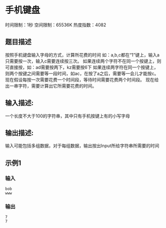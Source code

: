 # 手机键盘
时间限制：1秒 空间限制：65536K 热度指数：4082

## 题目描述
按照手机键盘输入字母的方式，计算所花费的时间 如：a,b,c都在“1”键上，输入a只需要按一次，输入c需要连续按三次。 如果连续两个字符不在同一个按键上，则可直接按，如：ad需要按两下，kz需要按6下 如果连续两字符在同一个按键上，则两个按键之间需要等一段时间，如ac，在按了a之后，需要等一会儿才能按c。 现在假设每按一次需要花费一个时间段，等待时间需要花费两个时间段。 现在给出一串字符，需要计算出它所需要花费的时间。

## 输入描述:
一个长度不大于100的字符串，其中只有手机按键上有的小写字母

## 输出描述:
输入可能包括多组数据，对于每组数据，输出按出Input所给字符串所需要的时间

## 示例1
### 输入
```
bob
www
```

### 输出
```
7
7
```